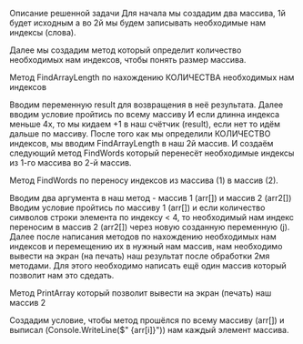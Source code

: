 Описание решенной задачи
Для начала мы создадим два массива, 1й будет исходным а во 2й мы будем записывать необходимые нам индексы (слова).

Далее мы создадим метод который определит количество необходимых нам индексов, чтобы понять размер массива.

Метод FindArrayLength по нахождению КОЛИЧЕСТВА необходимых нам индексов

Вводим переменную result для возвращения в неё результата.
Далее вводим условие пройтись по всему массиву И если длинна индекса меньше 4х, то мы кидаем +1 в наш счётчик (result), если нет то идём дальше по массиву.
После того как мы определили КОЛИЧЕСТВО индексов, мы вводим FindArrayLength в наш 2й массив. И создаём следующий метод FindWords который перенесёт необходимые индексы из 1-го массива во 2-й массив.

Метод FindWords по переносу индексов из массива (1) в массив (2).

Вводим два аргумента в наш метод - массив 1 (arr[]) и массив 2 (arr2[])
Вводим условие пройтись по массиву 1 (arr[]) и если количество символов строки элемента по индексу < 4, то необходимый нам индекс переносим в массив 2 (arr2[]) через новую созданную переменную (j).
Далее после написания методов по нахождению необходимых нам индексов и перемещению их в нужный нам массив, нам необходимо вывести на экран (на печать) наш результат после обработки 2мя методами. Для этого необходимо написать ещё один массив который позволит нам это сдедать.

Метод PrintArray который позволит вывести на экран (печать) наш массив 2

Создадим условие, чтобы метод прошёлся по всему массиву (arr[]) и выписал (Console.WriteLine($" {arr[i]}")) нам каждый элемент массива.
